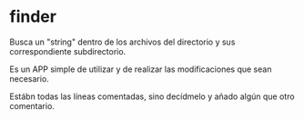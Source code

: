# finder
Busca un "string" dentro de los archivos del directorio y sus correspondiente subdirectorio.  

Es un APP simple de utilizar y de realizar las modificaciones que sean necesario.

Estábn todas las líneas comentadas, sino decídmelo y añado algún que otro comentario.
